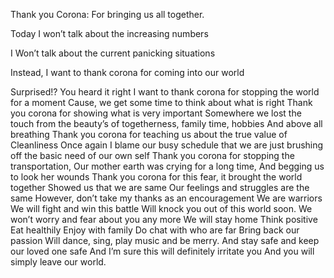 Thank you Corona: For bringing us all together.

Today I won’t talk about the increasing numbers

I Won’t talk about the current panicking situations

Instead, I want to thank corona for coming into our world

Surprised!?
You heard it right
I want to thank corona for stopping the world for a moment
Cause, we get some time to think about what is right
Thank you corona for showing what is very important
Somewhere we lost the touch from the beauty’s of togetherness, family time, hobbies
And above all breathing
Thank you corona for teaching us about the true value of Cleanliness
Once again I blame our busy schedule that we are just brushing off the basic need of our own self
Thank you corona for stopping the transportation,
Our mother earth was crying for a long time,
And begging us to look her wounds
Thank you corona for this fear, it brought the world together
Showed us that we are same
Our feelings and struggles are the same
However, don’t take my thanks as an encouragement
We are warriors
We will fight and win this battle
Will knock you out of this world soon.
We won’t worry and fear about you any more
We will stay home
Think positive
Eat healthily
Enjoy with family
Do chat with who are far
Bring back our passion
Will dance, sing, play music and be merry.
And stay safe and keep our loved one safe
And I’m sure this will definitely irritate you
And you will simply leave our world.